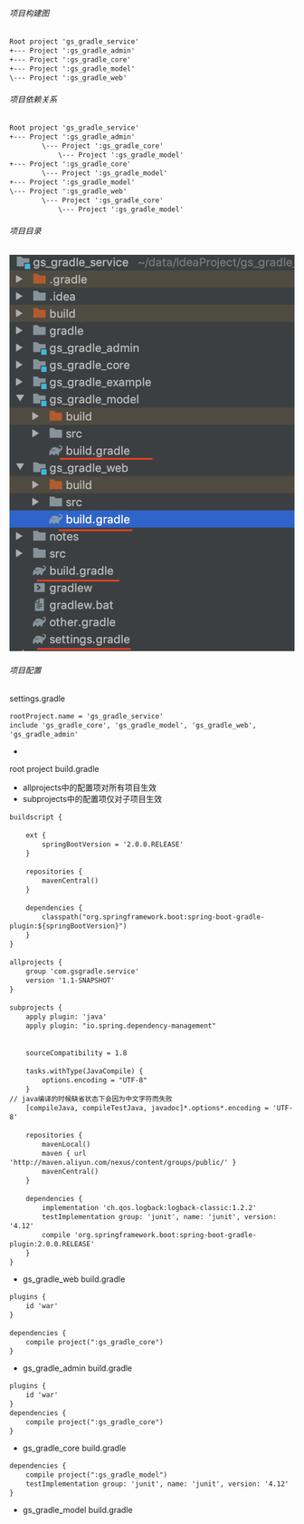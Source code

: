 ###### 项目构建图
```
Root project 'gs_gradle_service'
+--- Project ':gs_gradle_admin'
+--- Project ':gs_gradle_core'
+--- Project ':gs_gradle_model'
\--- Project ':gs_gradle_web'
```
###### 项目依赖关系
```
Root project 'gs_gradle_service'
+--- Project ':gs_gradle_admin'
        \--- Project ':gs_gradle_core'
            \--- Project ':gs_gradle_model'
+--- Project ':gs_gradle_core'
        \--- Project ':gs_gradle_model'
+--- Project ':gs_gradle_model'
\--- Project ':gs_gradle_web'
        \--- Project ':gs_gradle_core'
            \--- Project ':gs_gradle_model'
```
###### 项目目录
![tt](../../picture/gradle多项目目录.png "tt")
###### 项目配置
settings.gradle
```
rootProject.name = 'gs_gradle_service'
include 'gs_gradle_core', 'gs_gradle_model', 'gs_gradle_web', 'gs_gradle_admin'

```
* 
root project build.gradle
* allprojects中的配置项对所有项目生效
* subprojects中的配置项仅对子项目生效
```
buildscript {

    ext {
        springBootVersion = '2.0.0.RELEASE'
    }

    repositories {
        mavenCentral()
    }

    dependencies {
        classpath("org.springframework.boot:spring-boot-gradle-plugin:${springBootVersion}")
    }
}

allprojects {
    group 'com.gsgradle.service'
    version '1.1-SNAPSHOT'
}

subprojects {
    apply plugin: 'java'
    apply plugin: "io.spring.dependency-management"


    sourceCompatibility = 1.8

    tasks.withType(JavaCompile) {
        options.encoding = "UTF-8"
    }
// java编译的时候缺省状态下会因为中文字符而失败
    [compileJava, compileTestJava, javadoc]*.options*.encoding = 'UTF-8'

    repositories {
        mavenLocal()
        maven { url 'http://maven.aliyun.com/nexus/content/groups/public/' }
        mavenCentral()
    }

    dependencies {
        implementation 'ch.qos.logback:logback-classic:1.2.2'
        testImplementation group: 'junit', name: 'junit', version: '4.12'
        compile 'org.springframework.boot:spring-boot-gradle-plugin:2.0.0.RELEASE'
    }
}

```
* gs_gradle_web build.gradle
```
plugins {
    id 'war'
}

dependencies {
    compile project(":gs_gradle_core")
}
```
* gs_gradle_admin build.gradle
```
plugins {
    id 'war'
}
dependencies {
    compile project(":gs_gradle_core")
}
```

* gs_gradle_core build.gradle
```
dependencies {
    compile project(":gs_gradle_model")
    testImplementation group: 'junit', name: 'junit', version: '4.12'
}
```

* gs_gradle_model build.gradle
```
```
